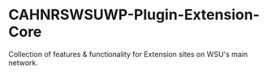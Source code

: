 # CAHNRSWSUWP-Plugin-Extension-Core
Collection of features &amp; functionality for Extension sites on WSU's main network.
